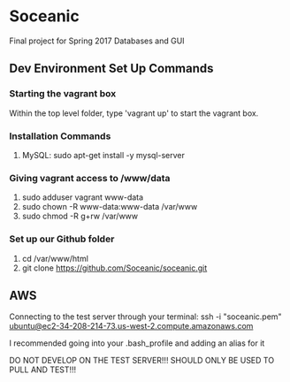 Soceanic
========

Final project for Spring 2017 Databases and GUI

Dev Environment Set Up Commands
-------------------------------

### Starting the vagrant box

Within the top level folder, type 'vagrant up' to start the vagrant box.

### Installation Commands

1.	MySQL: sudo apt-get install -y mysql-server

### Giving vagrant access to /www/data

1.	sudo adduser vagrant www-data
2.	sudo chown -R www-data:www-data /var/www
3.	sudo chmod -R g+rw /var/www

### Set up our Github folder

1.	cd /var/www/html
2.	git clone https://github.com/Soceanic/soceanic.git

AWS
---

Connecting to the test server through your terminal: ssh -i "soceanic.pem" ubuntu@ec2-34-208-214-73.us-west-2.compute.amazonaws.com

I recommended going into your .bash_profile and adding an alias for it

DO NOT DEVELOP ON THE TEST SERVER!!! SHOULD ONLY BE USED TO PULL AND TEST!!!
